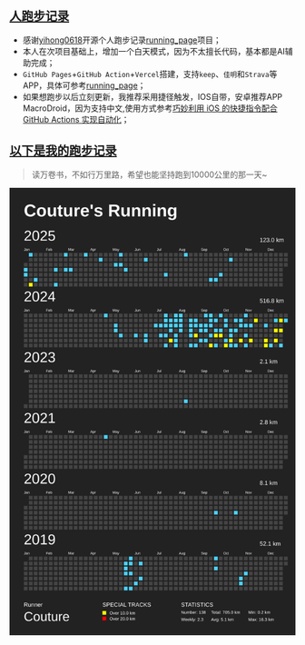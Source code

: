 ## [人跑步记录](https://run.coutures.top/)
* 感谢[yihong0618](https://github.com/yihong0618)开源个人跑步记录[running_page](https://github.com/yihong0618/running_page)项目；
* 本人在次项目基础上，增加一个白天模式，因为不太擅长代码，基本都是AI辅助完成；
* `GitHub Pages`+`GitHub Action`+`Vercel`搭建，支持`keep`、`佳明`和`Strava`等APP，具体可参考[running_page](https://github.com/yihong0618/running_page)；
* 如果想跑步以后立刻更新，我推荐采用捷径触发，IOS自带，安卓推荐APP MacroDroid，因为支持中文,使用方式参考[巧妙利用 iOS 的快捷指令配合 GitHub Actions 实现自动化](https://github.com/yihong0618/gitblog/issues/198)；

## [以下是我的跑步记录](https://run.coutures.top/)  
>读万卷书，不如行万里路，希望也能坚持跑到10000公里的那一天~

[![running](https://github.com/coutureone/running/blob/master/assets/github.svg)](https://run.coutures.top/)
